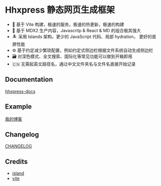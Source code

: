 # Hhxpress 静态网页生成框架

- 🚀 基于 Vite 构建，极速的服务，极速的热更新，极速的构建
- 📝 基于 MDX2 生产内容，Javascritp & React & MD 的组合极其强大
- 🏝 采用 Islands 架构，更少的 JavaScript 代码、局部 hydration， 更好的首屏性能
- ⚙️ 基于约定减少繁琐配置，例如约定式侧边栏根据文件系统自动生成侧边栏
- 🗃 对深色模式、全文搜索、国际化等常见功能可以做到开箱即用
- 🇨🇳 无需起英文路径名，通过中文文件夹名与文件名直接开始记录

## Documentation

[hhxpress-docs](https://hhxpress-docs.vercel.app/)

## Example

[我的博客](https://hhxpress-site.vercel.app/)

## Changelog

[CHANGELOG](https://github.com/903040380/hhxpress/blob/master/CHANGELOG.md)

## Credits

- [island](https://github.com/sanyuan0704/island.js)
- [vite](https://github.com/vitejs/vite)
